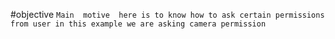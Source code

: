 #objective
```Main  motive  here is to know how to ask certain permissions from user in this example we are asking camera permission```
